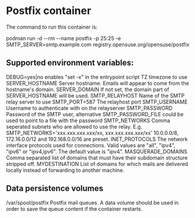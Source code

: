 # Postfix container

The command to run this container is:

podman run -d --rm --name postfix -p 25:25 -e SMTP_SERVER=smtp.example.com registry.opensuse.org/opensuse/postfix


## Supported environment variables:
DEBUG=yes|no	enables "set -x" in the entrypoint script
TZ		timezone to use
SERVER_HOSTNAME Server hostname. Emails will appear to come from the
		hostname's domain.
SERVER_DOMAIN   If not set, the domain part of SERVER_HOSTNAME will be used.
SMTP_RELAYHOST	Name of the SMTP relay server to use
SMTP_PORT=587	The relayhost port
SMTP_USERNAME	Username to authenticate with on the relayserver
SMTP_PASSWORD	Password of the SMTP user, alternative SMTP_PASSWORD_FILE
		could be used to point to a file with the password
SMTP_NETWORKS   Comma seperated subnets who are allowed to use the relay.
		E.g. SMTP_NETWORKS='xxx.xxx.xxx.xxx/xx, xxx.xxx.xxx.xxx/xx'
		10.0.0.0/8, 172.16.0.0/12 and 192.168.0.0/16 are preset.
INET_PROTOCOLS	The network interface protocols used for connections.
		Valid values are "all", "ipv4", "ipv6" or "ipv4,ipv6".
		The default value is "ipv4".
MASQUERADE_DOMAINS	Comma separated list of domains that must have their
		subdomain structure stripped off.
MYDESTINATION	List of domains for which mails are delivered locally
		instead of forwarding to another machine.


## Data persistence volumes
/var/spool/postfix	Postfix mail queues. A data volume should be used
			in order to save the queue content if the container
			restarts.
